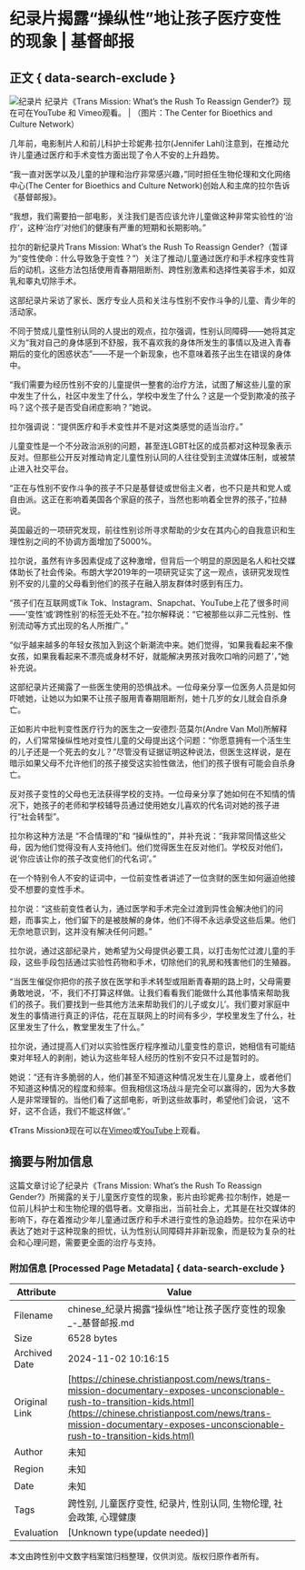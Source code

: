 # 纪录片揭露“操纵性”地让孩子医疗变性的现象 | 基督邮报

## 正文 { data-search-exclude }


![纪录片](https://cdn-chinese.christianpost.com/files/cache/image/1/43/14367_w_935_530.jpg)
纪录片《Trans Mission: What’s the Rush To Reassign Gender?》现在可在YouTube 和 Vimeo观看。 | （图片：The Center for Bioethics and Culture Network）

几年前，电影制片人和前儿科护士珍妮弗·拉尔(Jennifer Lahl)注意到，在推动允许儿童通过医疗和手术变性方面出现了令人不安的上升趋势。

“我一直对医学以及儿童的护理和治疗非常感兴趣，”同时担任生物伦理和文化网络中心(The Center for Bioethics and Culture Network)创始人和主席的拉尔告诉《基督邮报》。

“我想，我们需要拍一部电影，关注我们是否应该允许儿童做这种非常实验性的‘治疗’，这种‘治疗’对他们的健康有严重的短期和长期影响。”

拉尔的新纪录片Trans Mission: What’s the Rush To Reassign Gender?（暂译为“变性使命：什么导致急于变性？”）关注了推动儿童通过医疗和手术程序变性背后的动机，这些方法包括使用青春期阻断剂、跨性别激素和选择性美容手术，如双乳和睾丸切除手术。

这部纪录片采访了家长、医疗专业人员和关注与性别不安作斗争的儿童、青少年的活动家。

不同于赞成儿童性别认同的人提出的观点，拉尔强调，性别认同障碍——她将其定义为“我对自己的身体感到不舒服，我不喜欢我的身体所发生的事情以及进入青春期后的变化的困惑状态”——不是一个新现象，也不意味着孩子出生在错误的身体中。

“我们需要为经历性别不安的儿童提供一整套的治疗方法，试图了解这些儿童的家中发生了什么，社区中发生了什么，学校中发生了什么？这是一个受到欺凌的孩子吗？这个孩子是否受自闭症影响？”她说。

拉尔强调说：“提供医疗和手术变性并不是对这类感觉的适当治疗。”

儿童变性是一个不分政治派别的问题，甚至连LGBT社区的成员都对这种现象表示反对。但那些公开反对推动肯定儿童性别认同的人往往受到主流媒体压制，或被禁止进入社交平台。

“正在与性别不安作斗争的孩子不只是基督徒或世俗主义者，也不只是共和党人或自由派。这正在影响着美国各个家庭的孩子，当然也影响着全世界的孩子，”拉赫说。

英国最近的一项研究发现，前往性别诊所寻求帮助的少女在其内心的自我意识和生理性别之间的不协调方面增加了5000%。

拉尔说，虽然有许多因素促成了这种激增，但背后一个明显的原因是名人和社交媒体助长了社会传染。布朗大学2019年的一项研究证实了这一观点，该研究发现性别不安的儿童的父母看到他们的孩子在融入朋友群体时感到有压力。

“孩子们在互联网或Tik Tok、Instagram、Snapchat、YouTube上花了很多时间——‘变性’或‘跨性别’的标签无处不在。”拉尔解释说：“它被那些以非二元性别、性别流动等方式出现的名人所推广。”

“似乎越来越多的年轻女孩加入到这个新潮流中来。她们觉得，‘如果我看起来不像女孩，如果我看起来不漂亮或身材不好，就能解决男孩对我吹口哨的问题了’，”她补充说。

这部纪录片还揭露了一些医生使用的恐惧战术。一位母亲分享一位医务人员是如何吓唬她，让她以为如果不让孩子服用青春期阻断剂，她十几岁的女儿就会自杀身亡。

正如影片中批判变性医疗行为的医生之一安德烈·范莫尔(Andre Van Mol)所解释的，人们常常操纵性地对变性儿童的父母提出这个问题：“你愿意拥有一个活生生的儿子还是一个死去的女儿？”尽管没有证据证明这种说法，但医生这样说，是在暗示如果父母不允许他们的孩子接受这实验性做法，他们的孩子很有可能会自杀身亡。

反对孩子变性的父母也无法获得学校的支持。一位母亲分享了她如何在不知情的情况下，她孩子的老师和学校辅导员通过使用她女儿喜欢的代名词对她的孩子进行“社会转型”。

拉尔称这种方法是 “不合情理的”和 “操纵性的”，并补充说：“我非常同情这些父母，因为他们觉得没有人支持他们。他们觉得医生在反对他们。学校反对他们，说‘你应该让你的孩子改变他们的代名词’。”

在一个特别令人不安的证词中，一位前变性者讲述了一位贪财的医生如何逼迫他接受不想要的变性手术。

拉尔说：“这些前变性者认为，通过医学和手术完全过渡到异性会解决他们的问题，而事实上，他们留下的是被肢解的身体，他们不得不永远承受这些后果。他们无奈地意识到，这并没有解决任何问题。”

拉尔说，通过这部纪录片，她希望为父母提供必要工具，以打击匆忙过渡儿童的手段，这些手段包括通过实验性药物和手术，切除他们的乳房和残害他们的生殖器。

“当医生催促你把你的孩子放在医学和手术转型或阻断青春期的路上时，父母需要勇敢地说，‘不，我们不打算这样做。让我们看看我们能做什么其他事情来帮助我们的孩子。我们要找到一些其他方法来帮助我们的儿子或女儿’。我们要对家庭中发生的事情进行真正的评估，花在互联网上的时间有多少，学校里发生了什么，社区里发生了什么，教堂里发生了什么。”

拉尔说，通过提高人们对以实验性医疗程序推动儿童变性的意识，她相信有可能结束对年轻人的剥削，她认为这些年轻人经历的性别不安只不过是暂时的。

她说：“还有许多脆弱的人，他们甚至不知道这种情况发生在儿童身上，或者他们不知道这种情况的程度和频率。但我相信这场战斗是完全可以赢得的，因为大多数人是非常理智的。当他们看了这部电影，听到这些故事时，希望他们会说，‘这不好，这不合适，我们不能这样做’。”

《Trans Mission》现在可以在[Vimeo](https://vimeo.com/560079655)或[YouTube](https://www.youtube.com/watch?v=rUeqEoARKOA)上观看。

## 摘要与附加信息

<!-- tcd_abstract -->
这篇文章讨论了纪录片《Trans Mission: What’s the Rush To Reassign Gender?》所揭露的关于儿童医疗变性的现象，影片由珍妮弗·拉尔制作，她是一位前儿科护士和生物伦理的倡导者。文章指出，当前社会上，尤其是在社交媒体的影响下，存在着推动少年儿童通过医疗和手术进行变性的急迫趋势。拉尔在采访中表达了她对于这种现象的担忧，认为性别认同障碍并非新现象，而是较为复杂的社会和心理问题，需要更全面的治疗与支持。
<!-- tcd_abstract_end -->

### 附加信息 [Processed Page Metadata] { data-search-exclude }

| Attribute       | Value                                  |
|-----------------|----------------------------------------|
| Filename        | chinese_纪录片揭露“操纵性”地让孩子医疗变性的现象_-_基督邮报.md                             |
| Size            | 6528 bytes                           |
| Archived Date   | 2024-11-02 10:16:15                             |
| Original Link   | [https://chinese.christianpost.com/news/trans-mission-documentary-exposes-unconscionable-rush-to-transition-kids.html](https://chinese.christianpost.com/news/trans-mission-documentary-exposes-unconscionable-rush-to-transition-kids.html)                       |
| Author          | 未知                               |
| Region          | 未知                               |
| Date            | 未知                                 |
| Tags            | 跨性别, 儿童医疗变性, 纪录片, 性别认同, 生物伦理, 社会政策, 心理健康                                 |
| Evaluation            | [Unknown type(update needed)]                                 |
<!-- tcd_table_end -->

本文由跨性别中文数字档案馆归档整理，仅供浏览。版权归原作者所有。
